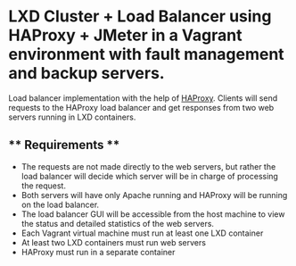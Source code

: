 # **LXD Cluster + Load Balancer using HAProxy + JMeter in a Vagrant environment with fault management and backup servers.**

Load balancer implementation with the help of [HAProxy](www.haproxy.org/). Clients will send requests to the HAProxy load balancer and get responses from two web servers running in LXD containers.

## ** Requirements **

- The requests are not made directly to the web servers, but rather the load balancer will decide which server will be in charge of processing the request.
- Both servers will have only Apache running and HAProxy will be running on the load balancer.
- The load balancer GUI will be accessible from the host machine to view the status and detailed statistics of the web servers.
- Each Vagrant virtual machine must run at least one LXD container
- At least two LXD containers must run web servers
- HAProxy must run in a separate container
